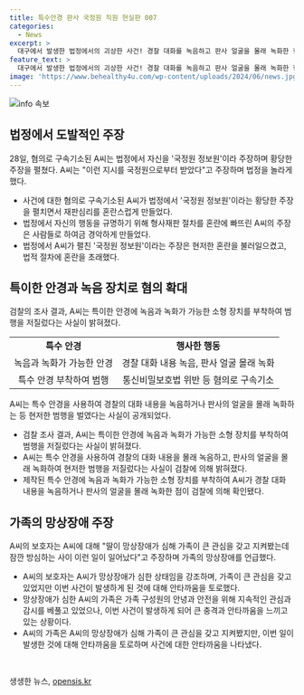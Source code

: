```yaml
---
title: 특수안경 판사 국정원 직원 현실판 007
categories:
  - News
excerpt: >
  대구에서 발생한 법정에서의 괴상한 사건! 경찰 대화를 녹음하고 판사 얼굴을 몰래 녹화한 혐의로 구속기소된 여성이 법정에서 국정원 직원이라 주장했다. A씨는 특수 안경을 통해 수사 과정을 녹음하고 녹화한 것으로 밝혀졌고, 그로 인해 추가 혐의가 부여되어 재판에 넘겨졌다. 이에 재판부는 이러한 범행이 전국 최초라고 언급했다. A씨의 보호자는 딸이 망상장애가 심해 가족이 큰 관심을 갖고 지켜봤는데 잠깐 방심하는 사이 이런 일이 일어났다고 토로했다.
feature_text: >
  대구에서 발생한 법정에서의 괴상한 사건! 경찰 대화를 녹음하고 판사 얼굴을 몰래 녹화한 혐의로 구속기소된 여성이 법정에서 국정원 직원이라 주장했다. A씨는 특수 안경을 통해 수사 과정을 녹음하고 녹화한 것으로 밝혀졌고, 그로 인해 추가 혐의가 부여되어 재판에 넘겨졌다. 이에 재판부는 이러한 범행이 전국 최초라고 언급했다. A씨의 보호자는 딸이 망상장애가 심해 가족이 큰 관심을 갖고 지켜봤는데 잠깐 방심하는 사이 이런 일이 일어났다고 토로했다.
image: 'https://www.behealthy4u.com/wp-content/uploads/2024/06/news.jpg'
---
```


<p><img src="https://www.behealthy4u.com/wp-content/uploads/2024/06/news.jpg" alt="info 속보" /></p>

<h2 data-ke-size="size26">법정에서 도발적인 주장</h2>

<p data-ke-size="size16">28일, 혐의로 구속기소된 A씨는 법정에서 자신을 '국정원 정보원'이라 주장하며 황당한 주장을 펼쳤다. A씨는 "이런 지시를 국정원으로부터 받았다"고 주장하며 법정을 놀라게 했다.</p>

<ul>
  <li>사건에 대한 혐의로 구속기소된 A씨가 법정에서 '국정원 정보원'이라는 황당한 주장을 펼치면서 재판심리를 혼란스럽게 만들었다.</li>
  <li>법정에서 자신의 행동을 규명하기 위해 형사재판 절차를 혼란에 빠뜨린 A씨의 주장은 사람들로 하여금 경악하게 만들었다.</li>
  <li>법정에서 A씨가 펼친 '국정원 정보원'이라는 주장은 현저한 혼란을 불러일으켰고, 법적 절차에 혼란을 초래했다.</li>
</ul>

<h2 data-ke-size="size26">특이한 안경과 녹음 장치로 혐의 확대</h2>

<p data-ke-size="size16">검찰의 조사 결과, A씨는 특이한 안경에 녹음과 녹화가 가능한 소형 장치를 부착하여 범행을 저질렀다는 사실이 밝혀졌다.</p>

<table>
  <tr>
    <td style="text-align: center; height: 17px;"><b>특수 안경</b></td>
    <td style="text-align: center; height: 17px;"><b>행사한 행동</b></td>
  </tr>
  <tr>
    <td style="text-align: center; height: 20px;">녹음과 녹화가 가능한 안경</td>
    <td style="text-align: center; height: 20px;">경찰 대화 내용 녹음, 판사 얼굴 몰래 녹화</td>
  </tr>
  <tr>
    <td style="text-align: center; height: 20px;">특수 안경 부착하여 범행</td>
    <td style="text-align: center; height: 20px;">통신비밀보호법 위반 등 혐의로 구속기소</td>
  </tr>
</table>

<p data-ke-size="size16">A씨는 특수 안경을 사용하여 경찰의 대화 내용을 녹음하거나 판사의 얼굴을 몰래 녹화하는 등 현저한 범행을 벌였다는 사실이 공개되었다.</p>

<ul>
  <li>검찰 조사 결과, A씨는 특이한 안경에 녹음과 녹화가 가능한 소형 장치를 부착하여 범행을 저질렀다는 사실이 밝혀졌다.</li>
  <li>A씨는 특수 안경을 사용하여 경찰의 대화 내용을 몰래 녹음하고, 판사의 얼굴을 몰래 녹화하여 현저한 범행을 저질렀다는 사실이 검찰에 의해 밝혀졌다.</li>
  <li>제작된 특수 안경에 녹음과 녹화가 가능한 소형 장치를 부착하여 A씨가 경찰 대화 내용을 녹음하거나 판사의 얼굴을 몰래 녹화한 점이 검찰에 의해 확인됐다.</li>
</ul>

<h2 data-ke-size="size26">가족의 망상장애 주장</h2>

<p data-ke-size="size16">A씨의 보호자는 A씨에 대해 "딸이 망상장애가 심해 가족이 큰 관심을 갖고 지켜봤는데 잠깐 방심하는 사이 이런 일이 일어났다"고 주장하며 가족의 망상장애를 언급했다.</p>

<ul>
  <li>A씨의 보호자는 A씨가 망상장애가 심한 상태임을 강조하며, 가족이 큰 관심을 갖고 있었지만 이번 사건이 발생하게 된 것에 대해 안타까움을 토로했다.</li>
  <li>망상장애가 심한 A씨의 가족은 가족 구성원의 안녕과 안전을 위해 지속적인 관심과 감시를 베풀고 있었으나, 이번 사건이 발생하게 되어 큰 충격과 안타까움을 느끼고 있는 상황이다.</li>
  <li>A씨의 가족은 A씨의 망상장애가 심해 가족이 큰 관심을 갖고 지켜봤지만, 이번 일이 발생한 것에 대해 안타까움을 토로하며 사건에 대한 안타까움을 나타냈다.</li>
</ul>

<p data-ke-size="size16">&nbsp;</p>
생생한 뉴스, <a href="https://opensis.kr" rel="dofollow">opensis.kr</a>


